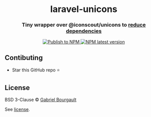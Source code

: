 <h1 align="center" style="border-bottom: none;">laravel-unicons</h1>
<h3 align="center">Tiny wrapper over @iconscout/unicons to <a href="https://github.com/Iconscout/unicons/issues/236">reduce dependencies</a></h3>
<p align="center">
  <a href="https://github.com/dizco/laravel-unicons/actions/workflows/npm-publish.yml">
    <img alt="Publish to NPM" src="https://github.com/dizco/laravel-unicons/actions/workflows/npm-publish.yml/badge.svg">
  </a>
  <a href="https://www.npmjs.com/package/@dizco/laravel-unicons">
    <img alt="NPM latest version" src="https://img.shields.io/npm/v/%40dizco%2Flaravel-unicons/latest.svg">
  </a>
</p>

## Contibuting
- Star this GitHub repo :star:

## License

BSD 3-Clause © [Gabriel Bourgault](https://github.com/dizco)

See [license](LICENSE).